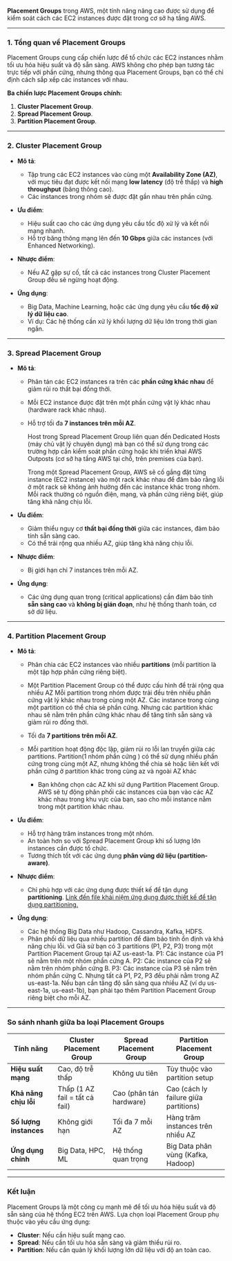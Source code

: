 **Placement Groups** trong AWS, một tính năng nâng cao được sử dụng để kiểm soát cách các EC2 instances được đặt trong cơ sở hạ tầng AWS.

---

### **1. Tổng quan về Placement Groups**

Placement Groups cung cấp chiến lược để tổ chức các EC2 instances nhằm tối ưu hóa hiệu suất và độ sẵn sàng. AWS không cho phép bạn tương tác trực tiếp với phần cứng, nhưng thông qua Placement Groups, bạn có thể chỉ định cách sắp xếp các instances với nhau.

**Ba chiến lược Placement Groups chính:**

1. **Cluster Placement Group**.
2. **Spread Placement Group**.
3. **Partition Placement Group**.

---

### **2. Cluster Placement Group**

- **Mô tả**:
  - Tập trung các EC2 instances vào cùng một **Availability Zone (AZ)**, với mục tiêu đạt được kết nối mạng **low latency** (độ trễ thấp) và **high throughput** (băng thông cao).
  - Các instances trong nhóm sẽ được đặt gần nhau trên phần cứng.
- **Ưu điểm**:

  - Hiệu suất cao cho các ứng dụng yêu cầu tốc độ xử lý và kết nối mạng nhanh.
  - Hỗ trợ băng thông mạng lên đến **10 Gbps** giữa các instances (với Enhanced Networking).

- **Nhược điểm**:
  - Nếu AZ gặp sự cố, tất cả các instances trong Cluster Placement Group đều sẽ ngừng hoạt động.
- **Ứng dụng**:
  - Big Data, Machine Learning, hoặc các ứng dụng yêu cầu **tốc độ xử lý dữ liệu cao**.
  - Ví dụ: Các hệ thống cần xử lý khối lượng dữ liệu lớn trong thời gian ngắn.

---

### **3. Spread Placement Group**

- **Mô tả**:

  - Phân tán các EC2 instances ra trên các **phần cứng khác nhau** để giảm rủi ro thất bại đồng thời.
  - Mỗi EC2 instance được đặt trên một phần cứng vật lý khác nhau (hardware rack khác nhau).
  - Hỗ trợ tối đa **7 instances trên mỗi AZ**.

    Host trong Spread Placement Group liên quan đến Dedicated Hosts (máy chủ vật lý chuyên dụng) mà bạn có thể sử dụng trong các trường hợp cần kiểm soát phần cứng hoặc khi triển khai AWS Outposts (cơ sở hạ tầng AWS tại chỗ, trên premises của bạn).

    Trong một Spread Placement Group, AWS sẽ cố gắng đặt từng instance (EC2 instance) vào một rack khác nhau để đảm bảo rằng lỗi ở một rack sẽ không ảnh hưởng đến các instance khác trong nhóm.
    Mỗi rack thường có nguồn điện, mạng, và phần cứng riêng biệt, giúp tăng khả năng chịu lỗi.

- **Ưu điểm**:

  - Giảm thiểu nguy cơ **thất bại đồng thời** giữa các instances, đảm bảo tính sẵn sàng cao.
  - Có thể trải rộng qua nhiều AZ, giúp tăng khả năng chịu lỗi.

- **Nhược điểm**:
  - Bị giới hạn chỉ 7 instances trên mỗi AZ.
- **Ứng dụng**:
  - Các ứng dụng quan trọng (critical applications) cần đảm bảo tính **sẵn sàng cao** và **không bị gián đoạn**, như hệ thống thanh toán, cơ sở dữ liệu.

---

### **4. Partition Placement Group**

- **Mô tả**:

  - Phân chia các EC2 instances vào nhiều **partitions** (mỗi partition là một tập hợp phần cứng riêng biệt).
  - Một Partition Placement Group có thể được cấu hình để trải rộng qua nhiều AZ
    Mỗi partition trong nhóm được trải đều trên nhiều phần cứng vật lý khác nhau trong cùng một AZ.
    Các instance trong cùng một partition có thể chia sẻ phần cứng. Nhưng các partition khác nhau sẽ nằm trên phần cứng khác nhau để tăng tính sẵn sàng và giảm rủi ro đồng thời.
  - Tối đa **7 partitions trên mỗi AZ**.
  - Mỗi partition hoạt động độc lập, giảm rủi ro lỗi lan truyền giữa các partitions.
    Partition(1 nhóm phần cứng ) có thể sử dụng nhiều phần cứng trong cùng một AZ, nhưng không thể chia sẻ hoặc liên kết với phần cứng ở partition khác trong cùng az và ngoài AZ khác

    - Bạn không chọn các AZ khi sử dụng Partition Placement Group.
    AWS sẽ tự động phân phối các instances của bạn vào các AZ khác nhau trong khu vực của bạn, sao cho mỗi instance nằm trong một partition khác nhau.

- **Ưu điểm**:

  - Hỗ trợ hàng trăm instances trong một nhóm.
  - An toàn hơn so với Spread Placement Group khi số lượng lớn instances cần được tổ chức.
  - Tương thích tốt với các ứng dụng **phân vùng dữ liệu (partition-aware)**.

- **Nhược điểm**:

  - Chỉ phù hợp với các ứng dụng được thiết kế để tận dụng **partitioning**.
    [Link đến file khái niệm  ứng dụng được thiết kế để tận dụng partitioning.](../lý-thuyết-bên-lề/app-partitioning.md)

        
- **Ứng dụng**:
  - Các hệ thống Big Data như Hadoop, Cassandra, Kafka, HDFS.
  - Phân phối dữ liệu qua nhiều partition để đảm bảo tính ổn định và khả năng chịu lỗi.
    vd
    Giả sử bạn có 3 partitions (P1, P2, P3) trong một Partition Placement Group tại AZ us-east-1a.
    P1: Các instance của P1 sẽ nằm trên một nhóm phần cứng A.
    P2: Các instance của P2 sẽ nằm trên nhóm phần cứng B.
    P3: Các instance của P3 sẽ nằm trên nhóm phần cứng C.
    Nhưng tất cả P1, P2, P3 đều phải nằm trong AZ us-east-1a.
    Nếu bạn cần tăng độ sẵn sàng qua nhiều AZ (ví dụ us-east-1a, us-east-1b), bạn phải tạo thêm Partition Placement Group riêng biệt cho mỗi AZ.

---

### **So sánh nhanh giữa ba loại Placement Groups**

| Tính năng              | Cluster Placement Group        | Spread Placement Group  | Partition Placement Group             |
| ---------------------- | ------------------------------ | ----------------------- | ------------------------------------- |
| **Hiệu suất mạng**     | Cao, độ trễ thấp               | Không ưu tiên           | Tùy thuộc vào partition setup         |
| **Khả năng chịu lỗi**  | Thấp (1 AZ fail = tất cả fail) | Cao (phân tán hardware) | Cao (cách ly failure giữa partitions) |
| **Số lượng instances** | Không giới hạn                 | Tối đa 7 mỗi AZ         | Hàng trăm instances trên nhiều AZ     |
| **Ứng dụng chính**     | Big Data, HPC, ML              | Hệ thống quan trọng     | Big Data phân vùng (Kafka, Hadoop)    |

---

### **Kết luận**

Placement Groups là một công cụ mạnh mẽ để tối ưu hóa hiệu suất và độ sẵn sàng của hệ thống EC2 trên AWS. Lựa chọn loại Placement Group phụ thuộc vào yêu cầu ứng dụng:

- **Cluster**: Nếu cần hiệu suất mạng cao.
- **Spread**: Nếu cần tối ưu hóa sẵn sàng và giảm thiểu rủi ro.
- **Partition**: Nếu cần quản lý khối lượng lớn dữ liệu với độ an toàn cao.

